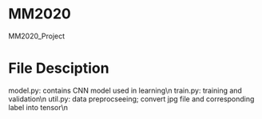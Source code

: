 # MM2020
MM2020_Project

# File Desciption
model.py: contains CNN model used in learning\n
train.py: training and validation\n
util.py: data preprocseeing; convert jpg file and corresponding label into tensor\n
